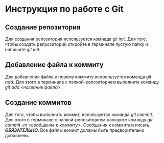 # Инструкция по работе с Git

## Создание репозитория 
Для создания репозитория используется комнада *git init*. Для того, чтобы создать репрозиторий откройте в терминале пустую папку и напишите *git init*.

## Добавление файла к коммиту
Для добавления файла к новому коммиту исполльзуется команда *git add*. Для этого в терминале с папкой-репозиторием выполните команду *git add <название файла>*.

## Создание коммитов 
Для того, чтобы выполнить коммит, используется команда *git commit*. Для этого в терминале с папкой-репозиторием напишите команду *git commit -m <сообщение к коммиту>*. Сообщения к коммитам писать ***ОБЯЗАТЕЛЬНО***. Все файлы комиит должны быть предворительно добавлены.
